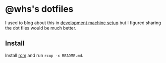 # @whs's dotfiles

I used to blog about this in [development machine setup](https://blog.whs.in.th/node/2059) but I figured sharing the dot files would be much better.

## Install

Install [rcm](https://github.com/thoughtbot/rcm) and run `rcup -x README.md`.
